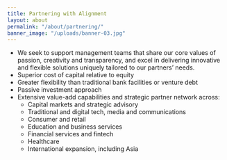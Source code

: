 ```yaml
---
title: Partnering with Alignment
layout: about
permalink: "/about/partnering/"
banner_image: "/uploads/banner-03.jpg"
---
```


- We seek to support management teams that share our core values of passion, creativity and transparency, and excel in delivering innovative and flexible solutions uniquely tailored to our partners’ needs.
- Superior cost of capital relative to equity
- Greater flexibility than traditional bank facilities or venture debt
- Passive investment approach
- Extensive value-add capabilities and strategic partner network across:
  - Capital markets and strategic advisory
  - Traditional and digital tech, media and communications
  - Consumer and retail
  - Education and business services
  - Financial services and fintech
  - Healthcare
  - International expansion, including Asia

